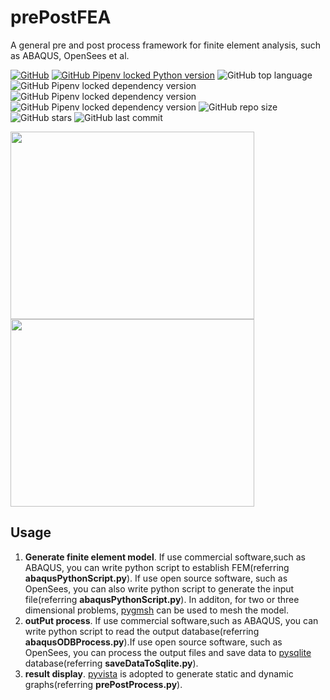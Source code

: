 # prePostFEA
A general pre and post process framework for finite element analysis, such as ABAQUS, OpenSees et al.

[![GitHub](https://img.shields.io/github/license/Junjun1guo/prePostFEA?color=red&logoColor=blue)](https://github.com/Junjun1guo/prePostFEA/blob/master/LICENSE)
[![GitHub Pipenv locked Python version](https://img.shields.io/github/pipenv/locked/python-version/Junjun1guo/prePostFEA)](https://www.python.org/downloads/release/python-368/)
![GitHub top language](https://img.shields.io/github/languages/top/Junjun1guo/prePostFEA)
![GitHub Pipenv locked dependency version](https://img.shields.io/github/pipenv/locked/dependency-version/Junjun1guo/prepostFEA/numpy)
![GitHub Pipenv locked dependency version](https://img.shields.io/github/pipenv/locked/dependency-version/Junjun1guo/prepostFEA/pyvista)
![GitHub Pipenv locked dependency version](https://img.shields.io/github/pipenv/locked/dependency-version/Junjun1guo/prepostFEA/records)
![GitHub repo size](https://img.shields.io/github/repo-size/Junjun1guo/prePostFEA?color=GREEN)
![GitHub stars](https://img.shields.io/github/stars/Junjun1guo/prePostFEA)
![GitHub last commit](https://img.shields.io/github/last-commit/Junjun1guo/prePostFEA)

<img width="390" height="300" src="https://github.com/Junjun1guo/prePostFEA/blob/master/misesStress.gif"/><img width="390" height="300" src="https://github.com/Junjun1guo/prePostFEA/blob/master/dispForce.gif"/>

## Usage 
1. __Generate finite element model__. If use commercial software,such as ABAQUS, you can write python script to establish FEM(referring __abaqusPythonScript.py__). If use open source software, such as OpenSees, you can also write python script to generate the input file(referring __abaqusPythonScript.py__). In additon, for two or three dimensional problems, [pygmsh](https://github.com/nschloe/pygmsh) can be used to mesh the model.       
2. __outPut process__. If use commercial software,such as ABAQUS, you can write python script to read the output database(referring __abaqusODBProcess.py__).If use open source software, such as OpenSees, you can process the output files and save data to [pysqlite](https://github.com/ghaering/pysqlite) database(referring __saveDataToSqlite.py__).    
3. __result display__. [pyvista](https://docs.pyvista.org/) is adopted to generate static and dynamic graphs(referring __prePostProcess.py__).


 
